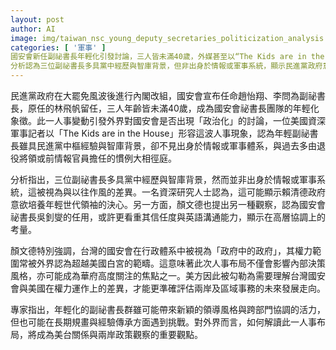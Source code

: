 ```yaml
---
layout: post
author: AI
image: img/taiwan_nsc_young_deputy_secretaries_politicization_analysis.jpg
categories: [ '軍事' ]
國安會新任副祕書長年輕化引發討論，三人皆未滿40歲，外媒甚至以“The Kids are in the House”來形容這波現象
分析認為三位副祕書長多具黨中經歷與智庫背景，但非出身於情報或軍事系統，顯示民進黨政府意欲培養年輕世代領袖；顏文德指出吳釗燮的任用更看重信任度與英語溝通能力，反映高層協調考量。國安會被視為政府中的政府，對美方理解兩岸與區域政策走向具有重要影響，未來美台關係與政策觀察重點亦將因此而被高度關注。"
---
```

民進黨政府在大罷免風波後進行內閣改組，國安會宣布任命趙怡翔、李問為副祕書長，原任的林飛帆留任，三人年齡皆未滿40歲，成為國安會祕書長團隊的年輕化象徵。此一人事變動引發外界對國安會是否出現「政治化」的討論，一位美國資深軍事記者以「The Kids are in the House」形容這波人事現象，認為年輕副祕書長雖具民進黨中樞經驗與智庫背景，卻不見出身於情報或軍事體系，與過去多由退役將領或前情報官員擔任的慣例大相徑庭。

分析指出，三位副祕書長多具黨中經歷與智庫背景，然而並非出身於情報或軍事系統，這被視為與以往作風的差異。一名資深研究人士認為，這可能顯示賴清德政府意欲培養年輕世代領袖的決心。另一方面，顏文德也提出另一種觀察，認為國安會祕書長吳釗燮的任用，或許更看重其信任度與英語溝通能力，顯示在高層協調上的考量。

顏文德特別強調，台灣的國安會在行政體系中被視為「政府中的政府」，其權力範圍常被外界認為超越美國白宮的範疇。這意味著此次人事布局不僅會影響內部決策風格，亦可能成為華府高度關注的焦點之一。美方因此被勾勒為需要理解台灣國安會與美國在權力運作上的差異，才能更準確評估兩岸及區域事務的未來發展走向。

專家指出，年輕化的副祕書長群雖可能帶來新穎的領導風格與跨部門協調的活力，但也可能在長期規畫與經驗傳承方面遇到挑戰。對外界而言，如何解讀此一人事布局，將成為美台關係與兩岸政策觀察的重要觀點。